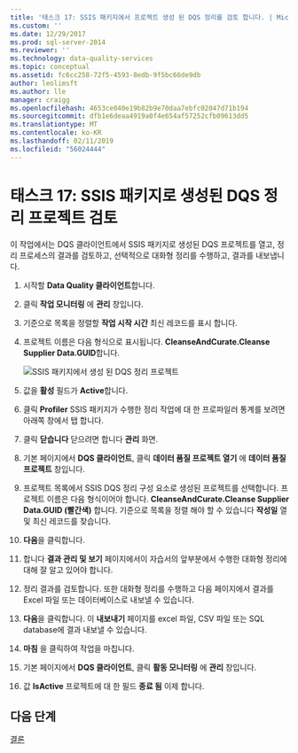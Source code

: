 ```yaml
---
title: '태스크 17: SSIS 패키지에서 프로젝트 생성 된 DQS 정리를 검토 합니다. | Microsoft Docs'
ms.custom: ''
ms.date: 12/29/2017
ms.prod: sql-server-2014
ms.reviewer: ''
ms.technology: data-quality-services
ms.topic: conceptual
ms.assetid: fc6cc258-72f5-4593-8edb-9f5bc66de9db
author: leolimsft
ms.author: lle
manager: craigg
ms.openlocfilehash: 4653ce040e19b82b9e70daa7ebfc02047d71b194
ms.sourcegitcommit: dfb1e6deaa4919a0f4e654af57252cfb09613dd5
ms.translationtype: MT
ms.contentlocale: ko-KR
ms.lasthandoff: 02/11/2019
ms.locfileid: "56024444"
---
```

# <a name="task-17-reviewing-dqs-cleansing-project-created-by-the-ssis-package"></a>태스크 17: SSIS 패키지로 생성된 DQS 정리 프로젝트 검토
  이 작업에서는 DQS 클라이언트에서 SSIS 패키지로 생성된 DQS 프로젝트를 열고, 정리 프로세스의 결과를 검토하고, 선택적으로 대화형 정리를 수행하고, 결과를 내보냅니다.  
  
1.  시작할 **Data Quality 클라이언트**합니다.  
  
2.  클릭 **작업 모니터링** 에 **관리** 창입니다.  
  
3.  기준으로 목록을 정렬할 **작업 시작 시간** 최신 레코드를 표시 합니다.  
  
4.  프로젝트 이름은 다음 형식으로 표시됩니다. **CleanseAndCurate.Cleanse Supplier Data.GUID**합니다.  
  
     ![SSIS 패키지에서 생성 된 DQS 정리 프로젝트](../../2014/tutorials/media/et-reviewingdqscpcreatedbythessispackage.jpg "SSIS 패키지에서 생성 된 DQS 정리 프로젝트")  
  
5.  값을 **활성** 필드가 **Active**합니다.  
  
6.  클릭 **Profiler** SSIS 패키지가 수행한 정리 작업에 대 한 프로파일러 통계를 보려면 아래쪽 창에서 탭 합니다.  
  
7.  클릭 **닫습니다** 닫으려면 합니다 **관리** 화면.  
  
8.  기본 페이지에서 **DQS 클라이언트**, 클릭 **데이터 품질 프로젝트 열기** 에 **데이터 품질 프로젝트** 창입니다.  
  
9. 프로젝트 목록에서 SSIS DQS 정리 구성 요소로 생성된 프로젝트를 선택합니다. 프로젝트 이름은 다음 형식이어야 합니다.  **CleanseAndCurate.Cleanse Supplier Data.GUID (빨간색)** 합니다. 기준으로 목록을 정렬 해야 할 수 있습니다 **작성일** 열 및 최신 레코드를 찾습니다.  
  
10. **다음**을 클릭합니다.  
  
11. 합니다 **결과 관리 및 보기** 페이지에서이 자습서의 앞부분에서 수행한 대화형 정리에 대해 잘 알고 있어야 합니다.  
  
12. 정리 결과를 검토합니다. 또한 대화형 정리를 수행하고 다음 페이지에서 결과를 Excel 파일 또는 데이터베이스로 내보낼 수 있습니다.  
  
13. **다음**을 클릭합니다. 이 **내보내기** 페이지를 excel 파일, CSV 파일 또는 SQL database에 결과 내보낼 수 있습니다.  
  
14. **마침** 을 클릭하여 작업을 마칩니다.  
  
15. 기본 페이지에서 **DQS 클라이언트**, 클릭 **활동 모니터링** 에 **관리** 창입니다.  
  
16. 값 **IsActive** 프로젝트에 대 한 필드 **종료 됨** 이제 합니다.  
  
## <a name="next-step"></a>다음 단계  
 [결론](../../2014/tutorials/conclusion.md)  
  
  
